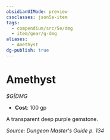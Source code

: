```yaml
---
obsidianUIMode: preview
cssclasses: json5e-item
tags:
  - compendium/src/5e/dmg
  - item/gear/g-dmg
aliases:
  - Amethyst
dg-publish: true
---
```

# Amethyst
*$G|DMG*  

- **Cost**: 100 gp

A transparent deep purple gemstone.

*Source: Dungeon Master's Guide p. 134*